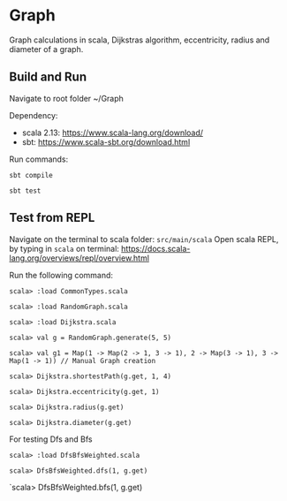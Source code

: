 # Graph
Graph calculations in scala, Dijkstras algorithm, eccentricity, radius and diameter of a graph.

## Build and Run
Navigate to root folder ~/Graph

Dependency: 
* scala 2.13: https://www.scala-lang.org/download/
* sbt: https://www.scala-sbt.org/download.html

Run commands:

`sbt compile`

`sbt test`

## Test from REPL
Navigate on the terminal to scala folder: `src/main/scala`
Open scala REPL, by typing in `scala` on terminal: https://docs.scala-lang.org/overviews/repl/overview.html

Run the following command:

`scala> :load CommonTypes.scala`

`scala> :load RandomGraph.scala`

`scala> :load Dijkstra.scala`

`scala> val g = RandomGraph.generate(5, 5)`

`scala> val g1 = Map(1 -> Map(2 -> 1, 3 -> 1), 2 -> Map(3 -> 1), 3 -> Map(1 -> 1)) // Manual Graph creation`

`scala> Dijkstra.shortestPath(g.get, 1, 4)`

`scala> Dijkstra.eccentricity(g.get, 1)`

`scala> Dijkstra.radius(g.get)`

`scala> Dijkstra.diameter(g.get)`

For testing Dfs and Bfs

`scala> :load DfsBfsWeighted.scala`

`scala> DfsBfsWeighted.dfs(1, g.get)`

`scala> DfsBfsWeighted.bfs(1, g.get)


